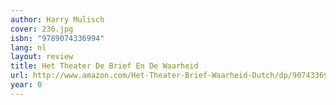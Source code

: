 ```yaml
---
author: Harry Mulisch
cover: 236.jpg
isbn: "9789074336994"
lang: nl
layout: review
title: Het Theater De Brief En De Waarheid
url: http://www.amazon.com/Het-Theater-Brief-Waarheid-Dutch/dp/907433699X?SubscriptionId=0VMG0VFGBMRWVRA58R02&tag=ldvd-20&linkCode=xm2&camp=2025&creative=165953&creativeASIN=907433699X
year: 0
---
```


